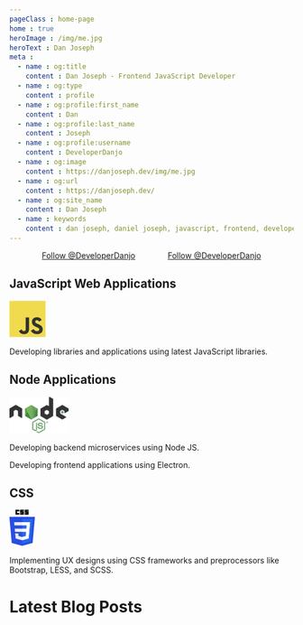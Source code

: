 ```yaml
---
pageClass : home-page
home : true
heroImage : /img/me.jpg
heroText : Dan Joseph
meta :
  - name : og:title
    content : Dan Joseph - Frontend JavaScript Developer
  - name : og:type
    content : profile
  - name : og:profile:first_name
    content : Dan
  - name : og:profile:last_name
    content : Joseph
  - name : og:profile:username
    content : DeveloperDanjo
  - name : og:image
    content : https://danjoseph.dev/img/me.jpg
  - name : og:url
    content : https://danjoseph.dev/
  - name : og:site_name
    content : Dan Joseph
  - name : keywords
    content : dan joseph, daniel joseph, javascript, frontend, developer, node, electron, es6, css, less, scss
---
```

<div style="display: flex; justify-content: space-evenly;">
<div>
<a href="https://twitter.com/DeveloperDanjo?ref_src=twsrc%5Etfw" class="twitter-follow-button" data-show-count="false">Follow @DeveloperDanjo</a>
<script async src="https://platform.twitter.com/widgets.js" charset="utf-8"></script>
</div>
<div>
<a class="github-button" href="https://github.com/DeveloperDanjo" aria-label="Follow @DeveloperDanjo on GitHub">Follow @DeveloperDanjo</a>
<script async defer src="https://buttons.github.io/buttons.js"></script>
</div>
</div>

<div class="features">
    <div class="feature">
        <h2>JavaScript Web Applications</h2>
        <div class="feature-img"><img src="/img/js-logo.png" height="64" /></div>
        <p>Developing libraries and applications using latest JavaScript libraries.</p>
    </div>
    <div class="feature">
        <h2>Node Applications</h2>
        <div class="feature-img"><img src="/img/node-logo.png" height="64" /></div>
        <p>Developing backend microservices using Node JS.</p>
        <p>Developing frontend applications using Electron.</p>
    </div>
    <div class="feature">
        <h2>CSS</h2>
        <div class="feature-img"><img src="/img/css-logo.png" height="64" /></div>
        <p>Implementing UX designs using CSS frameworks and preprocessors like Bootstrap, LESS, and SCSS.</p>
    </div>
</div>

# Latest Blog Posts
<Posts page="blog" limit=5 />
